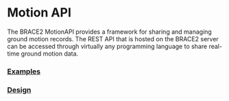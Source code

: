 # Motion API

The BRACE2 MotionAPI provides a framework for sharing and managing
ground motion records. The REST API that is hosted on the BRACE2
server can be accessed through virtually any programming language
to share real-time ground motion data.

### [Examples](./examples)

### [Design](./design)

